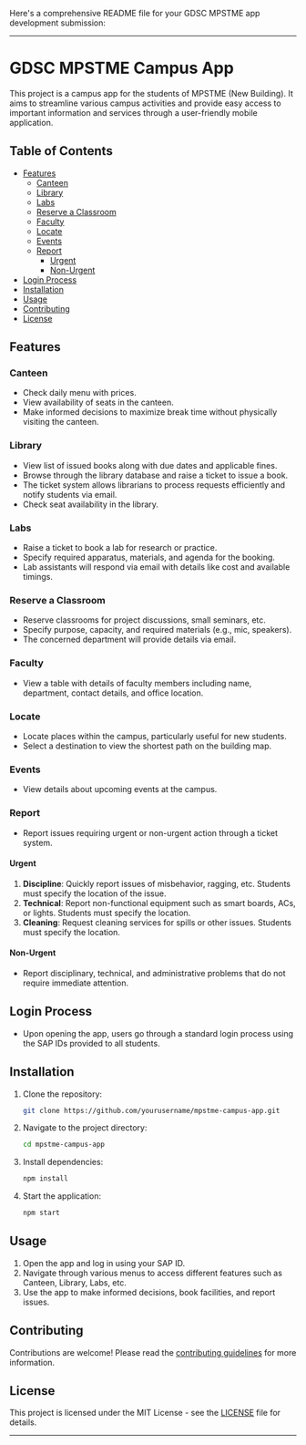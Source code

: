 Here's a comprehensive README file for your GDSC MPSTME app development submission:

---

# GDSC MPSTME Campus App

This project is a campus app for the students of MPSTME (New Building). It aims to streamline various campus activities and provide easy access to important information and services through a user-friendly mobile application.

## Table of Contents
- [Features](#features)
  - [Canteen](#canteen)
  - [Library](#library)
  - [Labs](#labs)
  - [Reserve a Classroom](#reserve-a-classroom)
  - [Faculty](#faculty)
  - [Locate](#locate)
  - [Events](#events)
  - [Report](#report)
    - [Urgent](#urgent)
    - [Non-Urgent](#non-urgent)
- [Login Process](#login-process)
- [Installation](#installation)
- [Usage](#usage)
- [Contributing](#contributing)
- [License](#license)

## Features

### Canteen
- Check daily menu with prices.
- View availability of seats in the canteen.
- Make informed decisions to maximize break time without physically visiting the canteen.

### Library
- View list of issued books along with due dates and applicable fines.
- Browse through the library database and raise a ticket to issue a book.
- The ticket system allows librarians to process requests efficiently and notify students via email.
- Check seat availability in the library.

### Labs
- Raise a ticket to book a lab for research or practice.
- Specify required apparatus, materials, and agenda for the booking.
- Lab assistants will respond via email with details like cost and available timings.

### Reserve a Classroom
- Reserve classrooms for project discussions, small seminars, etc.
- Specify purpose, capacity, and required materials (e.g., mic, speakers).
- The concerned department will provide details via email.

### Faculty
- View a table with details of faculty members including name, department, contact details, and office location.

### Locate
- Locate places within the campus, particularly useful for new students.
- Select a destination to view the shortest path on the building map.

### Events
- View details about upcoming events at the campus.

### Report
- Report issues requiring urgent or non-urgent action through a ticket system.

#### Urgent
1. **Discipline**: Quickly report issues of misbehavior, ragging, etc. Students must specify the location of the issue.
2. **Technical**: Report non-functional equipment such as smart boards, ACs, or lights. Students must specify the location.
3. **Cleaning**: Request cleaning services for spills or other issues. Students must specify the location.

#### Non-Urgent
- Report disciplinary, technical, and administrative problems that do not require immediate attention.

## Login Process
- Upon opening the app, users go through a standard login process using the SAP IDs provided to all students.

## Installation
1. Clone the repository:
   ```sh
   git clone https://github.com/yourusername/mpstme-campus-app.git
   ```
2. Navigate to the project directory:
   ```sh
   cd mpstme-campus-app
   ```
3. Install dependencies:
   ```sh
   npm install
   ```
4. Start the application:
   ```sh
   npm start
   ```

## Usage
1. Open the app and log in using your SAP ID.
2. Navigate through various menus to access different features such as Canteen, Library, Labs, etc.
3. Use the app to make informed decisions, book facilities, and report issues.

## Contributing
Contributions are welcome! Please read the [contributing guidelines](CONTRIBUTING.md) for more information.

## License
This project is licensed under the MIT License - see the [LICENSE](LICENSE) file for details.

---
